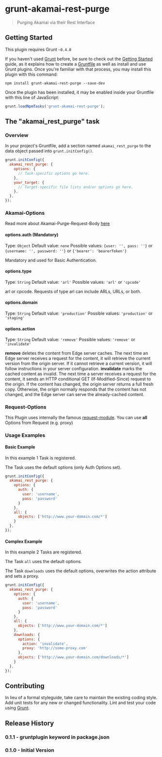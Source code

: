 # grunt-akamai-rest-purge

> Purging Akamai via their Rest Interface

## Getting Started
This plugin requires Grunt `~0.4.0`

If you haven't used [Grunt](http://gruntjs.com/) before, be sure to check out the [Getting Started](http://gruntjs.com/getting-started) guide, as it explains how to create a [Gruntfile](http://gruntjs.com/sample-gruntfile) as well as install and use Grunt plugins. Once you're familiar with that process, you may install this plugin with this command:

```shell
npm install grunt-akamai-rest-purge --save-dev
```

Once the plugin has been installed, it may be enabled inside your Gruntfile with this line of JavaScript:

```js
grunt.loadNpmTasks('grunt-akamai-rest-purge');
```

## The "akamai_rest_purge" task

### Overview
In your project's Gruntfile, add a section named `akamai_rest_purge` to the data object passed into `grunt.initConfig()`.

```js
grunt.initConfig({
  akamai_rest_purge: {
    options: {
      // Task-specific options go here.
    },
    your_target: {
      // Target-specific file lists and/or options go here.
    },
  },
});
```

### Akamai-Options

Read more about Akamai-Purge-Request-Body [here](https://api.ccu.akamai.com/ccu/v2/docs/index.html#section_PurgeRequest)

#### options.auth (Mandatory)
Type: `Object`
Default value: `none`
Possible values: `{user: '', pass: ''}` or `{username: '', password: ''}` or `{'bearer': 'bearerToken'}`

Mandatory and used for Basic Authentication.

#### options.type
Type: `String`
Default value: `'arl'`
Possible values: `'arl'` or `'cpcode'`

arl or cpcode. Requests of type arl can include ARLs, URLs, or both.

#### options.domain
Type: `String`
Default value: `'production'`
Possible values: `'production'` or `'staging'`

#### options.action
Type: `String`
Default value: `'remove'`
Possible values: `'remove'` or `'invalidate'`

__remove__ deletes the content from Edge server caches. The next time an Edge server receives a request for the content, it will retrieve the current version from the origin server. If it cannot retrieve a current version, it will follow instructions in your server configuration. __invalidate__ marks the cached content as invalid. The next time a server receives a request for the content, it sends an HTTP conditional GET (If-Modified-Since) request to the origin. If the content has changed, the origin server returns a full fresh copy. Otherwise, the origin normally responds that the content has not changed, and the Edge server can serve the already-cached content.

### Request-Options

This Plugin uses internally the famous [request-module](https://npmjs.org/package/request). You can use __all__ Options from Request (e.g. proxy)

### Usage Examples

#### Basic Example

In this example 1 Task is registered.

The Task uses the default options (only Auth Options set).

```js
grunt.initConfig({
  akamai_rest_purge: {
    options: {
      auth: {
        user: 'username',
        pass: 'password'
      }
    },
    all: {
      objects: ['http://www.your-domain.com/*']
    }
  },
});
```

#### Complex Example

In this example 2 Tasks are registered.

The Task `all` uses the default options.

The Task `downloads` uses the default options, overwrites the action attribute and sets a proxy.

```js
grunt.initConfig({
  akamai_rest_purge: {
    options: {
      auth: {
        user: 'username',
        pass: 'password'
      }
    },
    all: {
      objects: ['http://www.your-domain.com/*']
    },
    downloads: {
      options: {
        action: 'invalidate',
        proxy: 'http://some-proxy.com'
      },
      objects: ['http://www.your-domain.com/downloads/*']
    }
  },
});
```

## Contributing
In lieu of a formal styleguide, take care to maintain the existing coding style. Add unit tests for any new or changed functionality. Lint and test your code using [Grunt](http://gruntjs.com/).

## Release History

### 0.1.1 - gruntplugin keyword in package.json

### 0.1.0 - Initial Version
